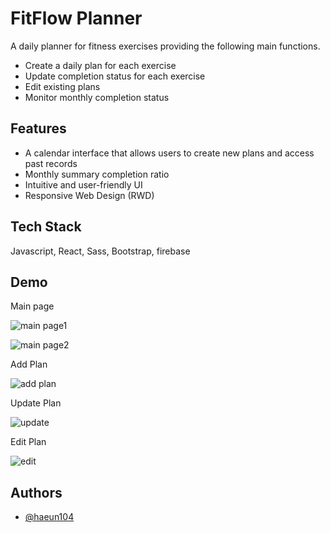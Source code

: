 # FitFlow Planner

A daily planner for fitness exercises providing the following main functions.

- Create a daily plan for each exercise
- Update completion status for each exercise
- Edit existing plans
- Monitor monthly completion status

## Features

- A calendar interface that allows users to create new plans and access past records
- Monthly summary completion ratio
- Intuitive and user-friendly UI
- Responsive Web Design (RWD)

## Tech Stack

Javascript, React, Sass, Bootstrap, firebase

## Demo

Main page

![main page1](https://github.com/haeun104/FitFlow-Planner/assets/137396129/b25afc9c-14e7-424c-8189-3c0a9ccb1f02)

![main page2](https://github.com/haeun104/FitFlow-Planner/assets/137396129/c1247760-9753-4150-8fe2-9203e64dc0c4)

Add Plan

![add plan](https://github.com/haeun104/FitFlow-Planner/assets/137396129/c5cfe98a-8a45-47bb-a515-978ad544e3e4)

Update Plan

![update](https://github.com/haeun104/FitFlow-Planner/assets/137396129/3279d6b9-0f3e-4d4f-b638-bfefd67108fe)

Edit Plan

![edit](https://github.com/haeun104/FitFlow-Planner/assets/137396129/9f3d7ea9-cf85-4cbc-8b54-4615510907c9)

## Authors

- [@haeun104](https://github.com/haeun104)
